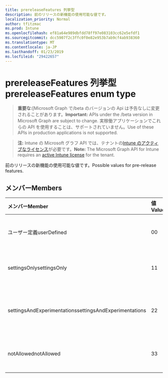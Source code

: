 ```yaml
---
title: prereleaseFeatures 列挙型
description: 前のリリースの新機能の使用可能な値です。
localization_priority: Normal
author: tfitzmac
ms.prod: Intune
ms.openlocfilehash: ef81a64e989dbfdd78ff97e083103cc62e5efdf1
ms.sourcegitcommit: dcc5907f2c3ffc0f0e82e953b7ab9cf4ab938360
ms.translationtype: MT
ms.contentlocale: ja-JP
ms.lasthandoff: 01/23/2019
ms.locfileid: "29422657"
---
```

# <a name="prereleasefeatures-enum-type"></a><span data-ttu-id="44101-103">prereleaseFeatures 列挙型</span><span class="sxs-lookup"><span data-stu-id="44101-103">prereleaseFeatures enum type</span></span>

> <span data-ttu-id="44101-104">**重要な:**[Microsoft Graph で/beta のバージョンの Api は予告なしに変更されることがあります。</span><span class="sxs-lookup"><span data-stu-id="44101-104">**Important:** APIs under the /beta version in Microsoft Graph are subject to change.</span></span> <span data-ttu-id="44101-105">実稼働アプリケーションでこれらの API を使用することは、サポートされていません。</span><span class="sxs-lookup"><span data-stu-id="44101-105">Use of these APIs in production applications is not supported.</span></span>

> <span data-ttu-id="44101-106">**注:** Intune の Microsoft グラフ API では、テナントの[Intune のアクティブなライセンス](https://go.microsoft.com/fwlink/?linkid=839381)が必要です。</span><span class="sxs-lookup"><span data-stu-id="44101-106">**Note:** The Microsoft Graph API for Intune requires an [active Intune license](https://go.microsoft.com/fwlink/?linkid=839381) for the tenant.</span></span>

<span data-ttu-id="44101-107">前のリリースの新機能の使用可能な値です。</span><span class="sxs-lookup"><span data-stu-id="44101-107">Possible values for pre-release features.</span></span>

## <a name="members"></a><span data-ttu-id="44101-108">メンバー</span><span class="sxs-lookup"><span data-stu-id="44101-108">Members</span></span>
|<span data-ttu-id="44101-109">メンバー</span><span class="sxs-lookup"><span data-stu-id="44101-109">Member</span></span>|<span data-ttu-id="44101-110">値</span><span class="sxs-lookup"><span data-stu-id="44101-110">Value</span></span>|<span data-ttu-id="44101-111">説明</span><span class="sxs-lookup"><span data-stu-id="44101-111">Description</span></span>|
|:---|:---|:---|
|<span data-ttu-id="44101-112">ユーザー定義</span><span class="sxs-lookup"><span data-stu-id="44101-112">userDefined</span></span>|<span data-ttu-id="44101-113">0</span><span class="sxs-lookup"><span data-stu-id="44101-113">0</span></span>|<span data-ttu-id="44101-114">ユーザー定義、既定値、ない目的。</span><span class="sxs-lookup"><span data-stu-id="44101-114">User Defined, default value, no intent.</span></span>|
|<span data-ttu-id="44101-115">settingsOnly</span><span class="sxs-lookup"><span data-stu-id="44101-115">settingsOnly</span></span>|<span data-ttu-id="44101-116">1</span><span class="sxs-lookup"><span data-stu-id="44101-116">1</span></span>|<span data-ttu-id="44101-117">リリースの前の機能を設定します。</span><span class="sxs-lookup"><span data-stu-id="44101-117">Settings only pre-release features.</span></span>|
|<span data-ttu-id="44101-118">settingsAndExperimentations</span><span class="sxs-lookup"><span data-stu-id="44101-118">settingsAndExperimentations</span></span>|<span data-ttu-id="44101-119">2</span><span class="sxs-lookup"><span data-stu-id="44101-119">2</span></span>|<span data-ttu-id="44101-120">前リリースの機能を設定し、実験しました。</span><span class="sxs-lookup"><span data-stu-id="44101-120">Settings and experimentations pre-release features.</span></span>|
|<span data-ttu-id="44101-121">notAllowed</span><span class="sxs-lookup"><span data-stu-id="44101-121">notAllowed</span></span>|<span data-ttu-id="44101-122">3</span><span class="sxs-lookup"><span data-stu-id="44101-122">3</span></span>|<span data-ttu-id="44101-123">前のリリースの新機能が許可されていません。</span><span class="sxs-lookup"><span data-stu-id="44101-123">Pre-release features not allowed.</span></span>|




